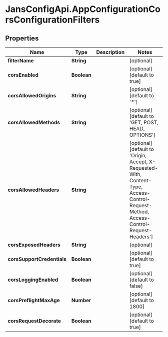 # JansConfigApi.AppConfigurationCorsConfigurationFilters

## Properties

Name | Type | Description | Notes
------------ | ------------- | ------------- | -------------
**filterName** | **String** |  | [optional] 
**corsEnabled** | **Boolean** |  | [optional] [default to true]
**corsAllowedOrigins** | **String** |  | [optional] [default to &#39;\*&#39;]
**corsAllowedMethods** | **String** |  | [optional] [default to &#39;GET, POST, HEAD, OPTIONS&#39;]
**corsAllowedHeaders** | **String** |  | [optional] [default to &#39;Origin, Accept, X-Requested-With, Content-Type, Access-Control-Request-Method, Access-Control-Request-Headers&#39;]
**corsExposedHeaders** | **String** |  | [optional] 
**corsSupportCredentials** | **Boolean** |  | [optional] [default to true]
**corsLoggingEnabled** | **Boolean** |  | [optional] [default to false]
**corsPreflightMaxAge** | **Number** |  | [optional] [default to 1800]
**corsRequestDecorate** | **Boolean** |  | [optional] [default to true]



